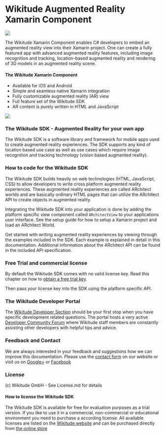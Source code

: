 # Wikitude Augmented Reality Xamarin Component
![](https://www.wikitude.com/external/doc/documentation/latest/xamarin/images/xamarin_blog_hero.jpg)

The Wikitude Xamarin Component enables C# developers to embed an augmented reality view into their Xamarin project. One can create a fully featured app with advanced augmented reality features, including image recognition and tracking, location-based augmented reality and rendering of 3D models in an augmented reality scene.

#### The Wikitude Xamarin Component

* Available for iOS and Android
* Simple and seamless native Xamarin integration
* Fully customizable augmented reality (AR) view
* Full feature set of the Wikitude SDK
* AR content is purely written in HTML and JavaScript

![](https://www.wikitude.com/external/doc/documentation/latest/xamarin/images/WT_HG_Developer_Overview_IMG.png)

### The Wikitude SDK - Augmented Reality for your own app

The Wikitude SDK is a software library and framework for mobile apps used to create augmented reality experiences. The SDK supports any kind of location based use case as well as use cases which require image recognition and tracking technology (vision based augmented reality). 


### How to code for the Wikitude SDK
The Wikitude SDK builds heavily on web technologies (HTML, JavaScript, CSS) to allow developers to write cross platform augmented reality experiences. These augmented reality experiences are called ARchitect worlds and are basically ordinary HTML pages that can utilize the ARchitect API to create objects in augmented reality.

Integrating the Wikitude SDK into your application is done by adding the platform specific view component called `ARchitectView` to your applications user interface. See the setup guide for how to setup a Xamarin project and load an ARchitect World.

Get started with writing augmented reality experiences by viewing through the examples included in the SDK. Each example is explained in detail in this documentation. Additional information about the ARchitect API can be found in the included API specification.

### Free Trial and commercial license

By default the Wikitude SDK comes with no valid license key. Read this chapter on how to [obtain a free trial key](http://www.wikitude.com/external/doc/documentation/latest/xamarin/triallicense.html).

Then pass your license key into the SDK using the platform specific API. 
 
### The Wikitude Developer Portal
The <a href="http://www.wikitude.com" target="_top">Wikitude Developer Section</a> should be your first stop when you have specific development related questions. The portal hosts a very active <a href="http://www.wikitude.com/developer/developer-forum" target="_top">Developer Community Forum</a> where Wikitude staff members are constantly assisting other developers with helpful tips and advice. 

### Feedback and Contact
We are always interested in your feedback and suggestions how we can improve this documentation. Please use the <a href="http://www.wikitude.com/contact" target="_top">contact form</a> on our website or visit us on <a href="https://plus.google.com/103004921345651739447/" target="_top">Google+</a> or <a href="http://www.facebook.com/WIKITUDE" target="_top">Facebook</a>

### License
(c) Wikitude GmbH - See License.md for details

#### How to license the Wikitude SDK
The Wikitude SDK is available for free for evaluation purposes as a trial version. If you like to use it in a commercial, non-commercial or educational environment you need to purchase a according license. All available licenses are listed on the [Wikitude website](http://www.wikitude.com/products/wikitude-sdk/pricing/) and can be purchased directly from [the online store](http:/www.wikitude.com/store)
